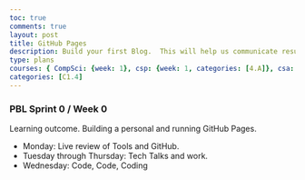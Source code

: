 ```yaml
---
toc: true
comments: true
layout: post
title: GitHub Pages
description: Build your first Blog.  This will help us communicate results.
type: plans
courses: { CompSci: {week: 1}, csp: {week: 1, categories: [4.A]}, csa: {week: 0} }
categories: [C1.4]
---
```


### PBL Sprint 0 / Week 0
Learning outcome. Building a personal and running GitHub Pages.
- Monday: Live review of Tools and GitHub.
- Tuesday through Thursday: Tech Talks and work.
- Wednesday: Code, Code, Coding
